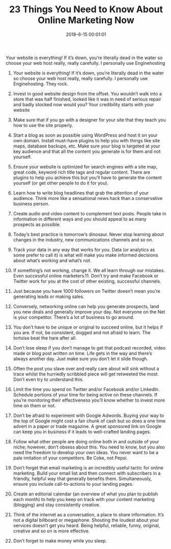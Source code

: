 ﻿---
layout: post
title: "23 Things You Need to Know About Online Marketing Now"
date: 2018-6-15 00:01:01
category: web
tags: [Online Marketing]
---
Your website is everything! If it’s down, you’re literally dead in the water so choose your web host really, really carefully. I personally use Enginehosting <!-- more -->  

1. Your website is everything! If it’s down, you’re literally dead in the water so choose your web host really, really carefully. I personally use Enginehosting. They rock.

2. Invest in good website design from the offset. You wouldn’t walk into a store that was half finished, looked like it was in need of serious repair and badly stocked now would you? Your credibility starts with your website

3. Make sure that if you go with a designer for your site that they teach you how to use the site properly.

4. Start a blog as soon as possible using WordPress and host it on your own domain. Install must-have plugins to help you with things like site maps, database backups, etc. Make sure your blog is targeted at your key audience and that all the content you generate is for them and not yourself.

5. Ensure your website is optimized for search engines with a site map, great code, keyword rich title tags and regular content. There are plugins to help you achieve this but you’ll have to generate the content yourself (or get other people to do it for you).

6. Learn how to write blog headlines that grab the attention of your audience. Think more like a sensational news hack than a conservative business person.

7. Create audio and video content to complement text posts. People take in information in different ways and you should appeal to as many prospects as possible.

8. Today’s best practice is tomorrow’s dinosaur. Never stop learning about changes in the industry, new communications channels and so on.

9. Track your data in any way that works for you. Data (or analytics as some prefer to call it) is what will make you make informed decisions about what’s working and what’s not.

10. If something’s not working, change it. We all learn through our mistakes. Even successful online marketers.11. Don’t try and make Facebook or Twitter work for you at the cost of other existing, successful channels.

12. Just because you have 1000 followers on Twitter doesn’t mean you’re generating leads or making sales.

13. Conversely, networking online can help you generate prospects, land you new deals and generally improve your day. Not everyone on the Net is your competitor. There’s a lot of business to go around.

14. You don’t have to be unique or original to succeed online, but it helps if you are. If not, be consistent, dogged and not afraid to learn. The tortoise beat the hare after all.

15. Don’t lose sleep if you don’t manage to get that podcast recorded, video made or blog post written on time. Life gets in the way and there’s always another day. Just make sure you don’t let it slide though.

16. Often the post you slave over and really care about will sink without a trace whilst the hurriedly scribbled piece will get retweeted the most. Don’t even try to understand this.

17. Limit the time you spend on Twitter and/or Facebook and/or LinkedIn. Schedule portions of your time for being active on these channels. If you’re monitoring their effectiveness you’ll know whether to invest more time on them or not.

18. Don’t be afraid to experiment with Google Adwords. Buying your way to the top of Google might cost a fair chunk of cash but so does a one time advert in a paper or trade magazine. A great sponsored link on Google can keep you in business if it leads to well-crafted landing pages.

19. Follow what other people are doing online both in and outside of your niche; however, don’t obsess about this. You need to know, but you also need the freedom to develop your own ideas. You never want to be a pale imitation of your competitors. Be Coke, not Pepsi.

20. Don’t forget that email marketing is an incredibly useful tactic for online marketing. Build your email list and then connect with subscribers in a friendly, helpful way that generally benefits them. Simultaneously, ensure you include call-to-actions to your landing pages.

21. Create an editorial calendar (an overview of what you plan to publish each month) to help you keep on track with your content marketing (blogging) and stay consistently creative.

22. Think of the internet as a conversation, a place to share information. It’s not a digital billboard or megaphone. Shouting the loudest about your services doesn’t get you heard. Being helpful, reliable, funny, original, creative and so on is more effective.

23. Don’t forget to make money while you sleep.
